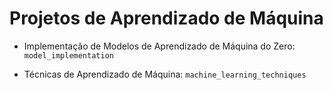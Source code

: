 # Projetos de Aprendizado de Máquina

- Implementação de Modelos de Aprendizado de Máquina do Zero: `model_implementation`

- Técnicas de Aprendizado de Máquina: `machine_learning_techniques`
